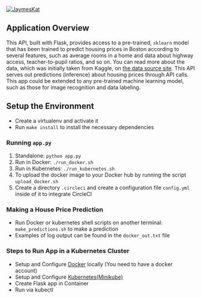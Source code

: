 [![JaymesKat](https://circleci.com/gh/JaymesKat/ml-microservice-kubernetes.svg?style=svg)](https://app.circleci.com/pipelines/github/JaymesKat/ml-microservice-kubernetes)

## Application Overview

This API, built with Flask, provides access to a pre-trained, `sklearn` model that has been trained to predict housing prices in Boston according to several features, such as average rooms in a home and data about highway access, teacher-to-pupil ratios, and so on. You can read more about the data, which was initially taken from Kaggle, on [the data source site](https://www.kaggle.com/c/boston-housing). This API serves out predictions (inference) about housing prices through API calls. This app could be extended to any pre-trained machine learning model, such as those for image recognition and data labeling.

## Setup the Environment

- Create a virtualenv and activate it
- Run `make install` to install the necessary dependencies

### Running `app.py`

1. Standalone: `python app.py`
2. Run in Docker: `./run_docker.sh`
3. Run in Kubernetes: `./run_kubernetes.sh`
4. To upload the docker image to your Docker hub by running the script `upload_docker.sh`
5. Create a directory `.circleci` and create a configuration file `config.yml` inside of it to integrate CircleCI

### Making a House Price Prediction

- Run Docker or kubernetes shell scripts on another terminal: `make_predictions.sh` to make a prediction
- Examples of log output can be found in the `docker_out.txt` file

### Steps to Run App in a Kubernetes Cluster

- Setup and Configure [Docker](https://docs.docker.com/get-docker/) locally (You need to have a docker account)
- Setup and Configure [Kubernetes(Minikube)](https://kubernetes.io/docs/tasks/tools/install-minikube/)
- Create Flask app in Container
- Run via kubectl
